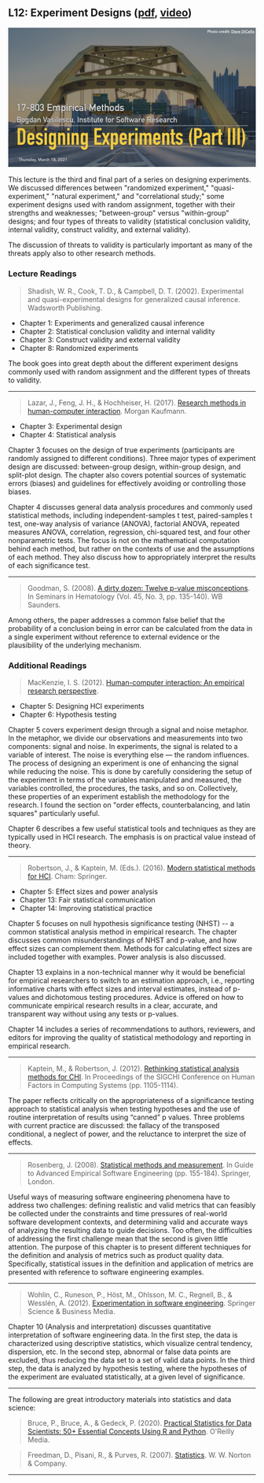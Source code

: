 ## L12: Experiment Designs ([pdf](../slides/12-experiments-pt3.pdf), [video](https://youtu.be/OfwR8W3xiec))

[![Lecture12-Experiments](../assets/images/12-experiments-3.jpg)](../slides/12-experiments-pt3.pdf)

This lecture is the third and final part of a series on designing experiments. We discussed differences between "randomized experiment," "quasi-experiment," "natural experiment," and "correlational study;" some experiment designs used with random assignment, together with their strengths and weaknesses; "between-group" versus "within-group" designs; and four types of threats to validity (statistical conclusion validity, internal validity, construct validity, and external validity).

The discussion of threats to validity is particularly important as many of the threats apply also to other research methods.


### Lecture Readings

> Shadish, W. R., Cook, T. D., & Campbell, D. T. (2002). Experimental and quasi-experimental designs for generalized causal inference. Wadsworth Publishing.

- Chapter 1: Experiments and generalized causal inference 
- Chapter 2: Statistical conclusion validity and internal validity 
- Chapter 3: Construct validity and external validity
- Chapter 8: Randomized experiments

The book goes into great depth about the different experiment designs commonly used with random assignment and the different types of threats to validity.

---

> Lazar, J., Feng, J. H., & Hochheiser, H. (2017). [Research methods in human-computer interaction](https://www.elsevier.com/books/research-methods-in-human-computer-interaction/lazar/978-0-12-805390-4). Morgan Kaufmann.

- Chapter 3: Experimental design 
- Chapter 4: Statistical analysis

Chapter 3 focuses on the design of true experiments (participants are randomly assigned to different conditions). Three major types of experiment design are discussed: between-group design, within-group design, and split-plot design. The chapter also covers potential sources of systematic errors (biases) and guidelines for effectively avoiding or controlling those biases. 

Chapter 4 discusses general data analysis procedures and commonly used statistical methods, including independent-samples t test, paired-samples t test, one-way analysis of variance (ANOVA), factorial ANOVA, repeated measures ANOVA, correlation, regression, chi-squared test, and four other nonparametric tests. The focus is not on the mathematical computation behind each method, but rather on the contexts of use and the assumptions of each method. They also discuss how to appropriately interpret the results of each significance test.


---

> Goodman, S. (2008). [A dirty dozen: Twelve p-value misconceptions](http://www.ohri.ca/newsroom/seminars/SeminarUploads/1829%5CSuggested%20Reading%20-%20Nov%203,%202014.pdf). In Seminars in Hematology (Vol. 45, No. 3, pp. 135-140). WB Saunders.

Among others, the paper addresses a common false belief that the probability of a conclusion being in error can be calculated from the data in a single experiment without reference to external evidence or the plausibility of the underlying mechanism.

### Additional Readings

> MacKenzie, I. S. (2012). [Human-computer interaction: An empirical research perspective](https://itsciencetech.files.wordpress.com/2015/12/i-_scott_mackenzie_human-computer_interaction_abookzz-org.pdf).

- Chapter 5: Designing HCI experiments
- Chapter 6: Hypothesis testing

Chapter 5 covers experiment design through a signal and noise metaphor. In the metaphor, we divide our observations and measurements into two components: signal and noise. In experiments, the signal is related to a variable of interest. The noise is everything else — the random influences. The process of designing an experiment is one of enhancing the signal while reducing the noise. This is done by carefully considering the setup of the experiment in terms of the variables manipulated and measured, the variables controlled, the procedures, the tasks, and so on. Collectively, these properties of an experiment establish the methodology for the research. I found the section on "order effects, counterbalancing, and latin squares" particularly useful.

Chapter 6 describes a few useful statistical tools and techniques as they are typically used in HCI research. The emphasis is on practical value instead of theory. 

---

> Robertson, J., & Kaptein, M. (Eds.). (2016). [Modern statistical methods for HCI](https://www.springer.com/gp/book/9783319266312). Cham: Springer.
- Chapter 5: Effect sizes and power analysis
- Chapter 13: Fair statistical communication
- Chapter 14: Improving statistical practice

Chapter 5 focuses on null hypothesis significance testing (NHST) -- a common statistical analysis method in empirical research. The chapter discusses common misunderstandings of NHST and p-value, and how effect sizes can complement them. Methods for calculating effect sizes are included together with examples. Power analysis is also discussed. 

Chapter 13 explains in a non-technical manner why it would be beneficial for empirical researchers to switch to an estimation approach, i.e., reporting informative charts with effect sizes and interval estimates, instead of p-values and dichotomous testing procedures. Advice is offered on how to communicate empirical research results in a clear, accurate, and transparent way without using any tests or p-values.

Chapter 14 includes a series of recommendations to authors, reviewers, and editors for improving the quality of statistical methodology and reporting in empirical research.

---

> Kaptein, M., & Robertson, J. (2012). [Rethinking statistical analysis methods for CHI](http://citeseerx.ist.psu.edu/viewdoc/download?doi=10.1.1.457.1928&rep=rep1&type=pdf). In Proceedings of the SIGCHI Conference on Human Factors in Computing Systems (pp. 1105-1114).

The paper reflects critically on the appropriateness of a significance testing approach to statistical analysis when testing hypotheses and the use of routine interpretation of results using “canned” p values. Three problems with current practice are discussed: the fallacy of the transposed conditional, a neglect of power, and the reluctance to interpret the size of effects.

---

> Rosenberg, J. (2008). [Statistical methods and measurement](http://www.cin.ufpe.br/~fmcf2/Doutorado/2008-Guide%20to%20Advanced%20Empirical%20Software%20Engineering.pdf#page=161). In Guide to Advanced Empirical Software Engineering (pp. 155-184). Springer, London.

Useful ways of measuring software engineering phenomena have to address two challenges: defining realistic and valid metrics that can feasibly be collected under the constraints and time pressures of real-world software development contexts, and determining valid and accurate ways of analyzing the resulting data to guide decisions. Too often, the difficulties of addressing the first challenge mean that the second is given little attention. The purpose of this chapter is to present different techniques for the definition and analysis of metrics such as product quality data. Specifically, statistical issues in the definition and application of metrics are presented with reference to software engineering examples.

---

> Wohlin, C., Runeson, P., Höst, M., Ohlsson, M. C., Regnell, B., & Wesslén, A. (2012). [Experimentation in software engineering](https://www.springer.com/gp/book/9783642290435). Springer Science & Business Media.

Chapter 10 (Analysis and interpretation) discusses quantitative interpretation of software engineering data. 
In the first step, the data is characterized using descriptive statistics, which visualize central tendency, dispersion, etc. In the second step, abnormal or false data points are excluded, thus reducing the data set to a set of valid data points. In the third step, the data is analyzed by hypothesis testing, where the hypotheses of the experiment are evaluated statistically, at a given level of significance. 

---

The following are great introductory materials into statistics and data science:

> Bruce, P., Bruce, A., & Gedeck, P. (2020). [Practical Statistics for Data Scientists: 50+ Essential Concepts Using R and Python](https://github.com/gedeck/practical-statistics-for-data-scientists). O'Reilly Media.


> Freedman, D., Pisani, R., & Purves, R. (2007). [Statistics](https://wwnorton.com/books/9780393929720). W. W. Norton & Company.

---




